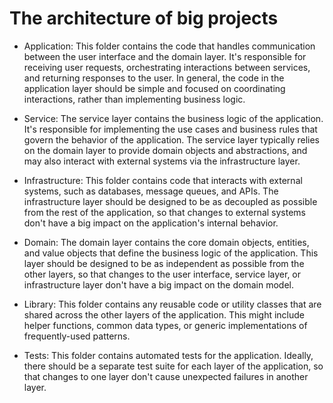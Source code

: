 # The architecture of big projects 


- Application: This folder contains the code that handles communication between the user interface and the domain layer. It's responsible for receiving user requests, orchestrating interactions between services, and returning responses to the user. In general, the code in the application layer should be simple and focused on coordinating interactions, rather than implementing business logic.

- Service: The service layer contains the business logic of the application. It's responsible for implementing the use cases and business rules that govern the behavior of the application. The service layer typically relies on the domain layer to provide domain objects and abstractions, and may also interact with external systems via the infrastructure layer.

- Infrastructure: This folder contains code that interacts with external systems, such as databases, message queues, and APIs. The infrastructure layer should be designed to be as decoupled as possible from the rest of the application, so that changes to external systems don't have a big impact on the application's internal behavior.

- Domain: The domain layer contains the core domain objects, entities, and value objects that define the business logic of the application. This layer should be designed to be as independent as possible from the other layers, so that changes to the user interface, service layer, or infrastructure layer don't have a big impact on the domain model.

- Library: This folder contains any reusable code or utility classes that are shared across the other layers of the application. This might include helper functions, common data types, or generic implementations of frequently-used patterns.

- Tests: This folder contains automated tests for the application. Ideally, there should be a separate test suite for each layer of the application, so that changes to one layer don't cause unexpected failures in another layer.